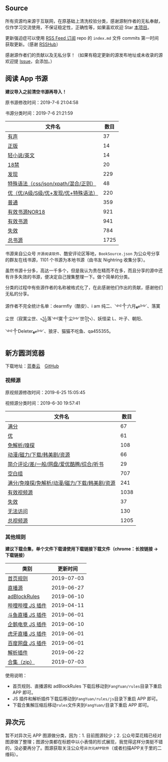 ## Source

所有资源均来源于互联网，在原基础上清洗校验分类，感谢源制作者的无私奉献，仅作学习交流使用，不保证稳定性，正确性等，如果喜欢欢迎 Star [本项目](https://github.com/MoonBegonia/Source)。

更新强迫症可以使用 [RSS Feed 订阅](https://mb-rsshub.herokuapp.com/github/file/MoonBegonia/Source/master/docs/index.md) repo 的 `index.md` 文件 commits 第一时间获取更新。（感谢 [RSSHub](https://github.com/DIYgod/RSSHub)）

感谢源作者们的贡献以及无私分享！（如果有稳定更新的源发布地址或未收录的源欢迎提 [Issue](https://github.com/MoonBegonia/Source/issues)，会添加。）

## 阅读 App 书源

**建议导入之前清空书源再导入！**

原书源修改时间：2019-7-6 21:04:58

书源分类时间：2019-7-6 21:21:59

| 文件名                                                           | 数目 |
| ---------------------------------------------------------------- | ---- |
| [有声](./yuedu/audio.json)                                       | 37   |
| [正版](./yuedu/genuine.json)                                     | 14   |
| [轻小说/英文](./yuedu/others.json)                               | 14   |
| [18禁](./yuedu/R18.json)                                         | 20   |
| [发现](./yuedu/discover.json)                                    | 229  |
| [特殊语法（css/json/xpath/混合/正则）](./yuedu/special.json)     | 48   |
| [优（优/A级/S级/优+发现/优+特殊语法）](./yuedu/highQuality.json) | 220  |
| [普通](./yuedu/general.json)                                     | 359  |
| [有效书源NOR18](./yuedu/fullNOR18.json)                          | 921  |
| [有效书源](./yuedu/full.json)                                    | 941  |
| [失效](./yuedu/invalid.json)                                     | 784  |
| [总书源](./yuedu/fullSourceIncludeInvalid.json)                  | 1725 |

书源来自公众号 `开源阅读软件`、酷安评论区等地，`BookSource.json` 为公众号分享的群友在线书源，1101 个书源为本地书源（由书友 Nightring 收集分享）。

虽然书源十分多，高达一千多个，但是我认为贵在精而不在多，而且分享的源中还有许多失效的书源，便决定自己搜集整理一下。做个简单的分类。

分类的过程中有些源作者的名称被格式化了，在此感谢他们作出的贡献，感谢他们无私的分享。

源作者不完全统计名单：dearmfly（酷安）、i am 纯二、༺༒六月ޓﻬ༻、落寞尘世（寂寞尘世、꧁落༺寞༒尘༻世꧂）、妖怪梁 L、叶子、朝阳、༺༒Deleterޓﻬ༻、狼牙、猫猫不吃鱼、qa455355。

## 新方圆浏览器

下载地址：[蓝奏云](https://www.lanzous.com/b201988)&emsp;[GitHub](./fangyuan/新方圆浏览器_V6.0.0.0_C697_6000_jiagu_sign.zip)

### 视频源

原视频源修改时间：2019-6-25 15:05:45

视频源分类时间：2019-6-30 19:57:41

| 文件名                                                                   | 数目 |
| ------------------------------------------------------------------------ | ---- |
| [满分](./fangyuan/fullScore.json)                                        | 67   |
| [优](./fangyuan/highQuality.json)                                        | 61   |
| [免解析/嗅探](./fangyuan/notDetect.json)                                 | 108  |
| [动漫/磁力/下载/韩美剧/资源](./fangyuan/akmd.json)                       | 66   |
| [简介评论/差/一般/网盘/爱优酷腾/综合/听书](./fangyuan/others.json)       | 29   |
| [空白组](./fangyuan/emptyGroup.json)                                     | 707  |
| [满分/免嗅探/免解析/动漫/磁力/下载/韩美剧/资源](./fangyuan/general.json) | 241  |
| [有效视频源](./fangyuan/full.json)                                       | 1038 |
| [失效](./fangyuan/invalid.json)                                          | 37   |
| [无法访问](./fangyuan/inaccessible.json)                                 | 130  |
| [总视频源](./fangyuan/videoSource/videoRule.json)                        | 1205 |

### 其他规则

**建议下载合集，单个文件下载请使用下载链接下载文件（chrome：长按链接 -> 下载链接）**

| 类别                                                      | 更新时间   |
| --------------------------------------------------------- | ---------- |
| [首页规则](./fangyuan/rules/home.json)                    | 2019-07-03 |
| [直播源](./fangyuan/rules/tvLive.json)                    | 2019-06-27 |
| [adBlockRules](./fangyuan/rules/adBlockRule.txt)          | 2019-06-10 |
| [哔哩哔哩 JS 插件](./fangyuan/rules/js/m.bilibili.com.js) | 2019-04-11 |
| [斗鱼直播 JS 插件](./fangyuan/rules/js/m.douyu.com.js)    | 2019-06-01 |
| [企鹅电竞 JS 插件](./fangyuan/rules/js/m.egame.qq.com.js) | 2019-06-10 |
| [虎牙直播 JS 插件](./fangyuan/rules/js/m.huya.com.js)     | 2019-06-01 |
| [百度网盘 JS 插件](./fangyuan/rules/js/pan.baidu.com.js)  | 2019-06-01 |
| [解析插件](./fangyuan/rules/js/global.js)                 | 2019-06-22 |
| [合集（zip）](./fangyuan/rules/rules.zip)                 | 2019-07-03 |

使用说明：

- 首页规则、直播源和 adBlockRules 下载后移动到`FangYuan/rules`目录下重启 APP 即可。
- JS 插件和解析插件下载后移动到`FangYuan/rules/js`目录下重启 APP 即可。
- 下载合集解压缩后移动`rules`文件夹到`FangYuan/`目录下重启 APP 即可。

## 异次元

暂不对异次元 APP 图源做分类，因为：1. 目前图源较少；2. 公众号菜花精已经对图源做了整理；图源分类都在标题中以小表情的形式展现，我觉得这样分类挺不错的，没必要再分了。图源获取关注公众号`异次元APP软件`（或者扫描APP关于里的二维码）。
